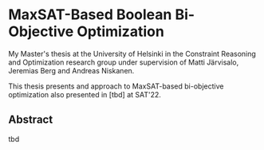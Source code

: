 #  MaxSAT-Based Boolean Bi-Objective Optimization

My Master's thesis at the University of Helsinki in the Constraint Reasoning and Optimization research group under supervision of Matti Järvisalo, Jeremias Berg and Andreas Niskanen.

This thesis presents and approach to MaxSAT-based bi-objective optimization also presented in [tbd] at SAT'22.

## Abstract

tbd